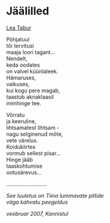 # Jäälilled

[Lea Tabur](./)

Põhjatuul  
tõi tervitusi  
maaja loori tagant...  
Nendelt,  
keda oodates  
on valvel küünlaleek.  
Hämaruses,  
vaikuses,  
kui kogu pere magab,  
taastub aknaklaasil  
inimhinge tee.

Võrratu  
ja keeruline,  
lihtsamatest lihtsam -  
nagu selginenud mõte,  
vete värelus.  
Koidukiirtes  
vormub sellest pisar...  
Hinge jääb  
taaskohtumise  
ootusärevus...

...........................

_See luuletus on Tiina lummavate piltide  
väga kahvatu peegeldus_

_veebruar 2007, Kannistul_

